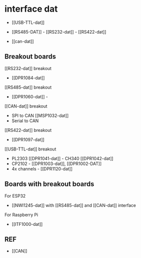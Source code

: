 
# interface dat 

- [[USB-TTL-dat]]
  
- [[RS485-DAT]] - [[RS232-dat]] - [[RS422-dat]]

- [[can-dat]]


## Breakout boards 

[[RS232-dat]] breakout

- [[DPR1084-dat]]

[[RS485-dat]] breakout

- [[DPR1060-dat]] - 

[[CAN-dat]] breakout

- SPI to CAN [[MSP1032-dat]]
- Serial to CAN 


[[RS422-dat]] breakout 

- [[DPR1097-dat]]

[[USB-TTL-dat]] breakout 

- PL2303 [[DPR1041-dat]] - CH340 [[DPR1042-dat]]
- CP2102 - [[DPR1003-dat]], [[DPR1002-DAT]]
- 4x channels - [[DPR1120-dat]]

## Boards with breakout boards

For ESP32
- [[NWI1245-dat]] with [[RS485-dat]] and [[CAN-dat]] interface

For Raspberry Pi 
- [[ITF1000-dat]]


## REF 

- [[CAN]]